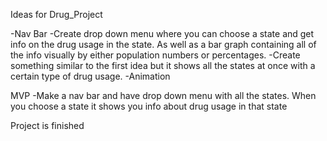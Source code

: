 
Ideas for Drug_Project

-Nav Bar
-Create drop down menu where you can choose a state and get info on the drug usage in the state.
As well as a bar graph containing all of the info visually by either population numbers or percentages.
-Create something similar to the first idea but it shows all the states at once with a certain type of drug usage.
-Animation

MVP
-Make a nav bar and have drop down menu with all the states. When you choose a state it shows you
info about drug usage in that state

Project is finished
